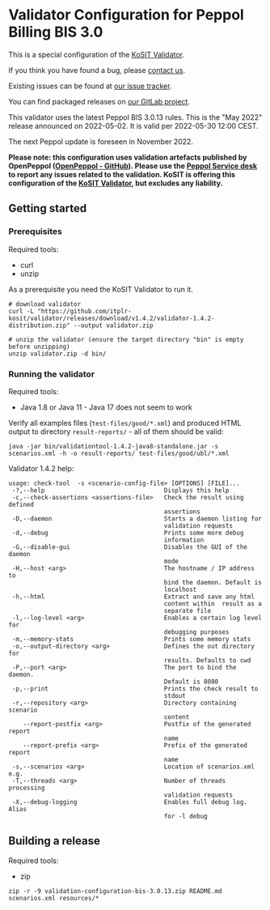 # Validator Configuration for Peppol Billing BIS 3.0

This is a special configuration of the [KoSIT Validator](https://github.com/itplr-kosit/validator).

If you think you have found a bug, please [contact us](https://www.xoev.de/peppol-21513).

Existing issues can be found at [our issue tracker](https://projekte.kosit.org/peppol/validator-configuration-bis/-/issues).

You can find packaged releases on [our GitLab project](https://projekte.kosit.org/peppol/validator-configuration-bis/-/releases).


This validator uses the latest Peppol BIS 3.0.13 rules.
This is the "May 2022" release announced on 2022-05-02.
It is valid per 2022-05-30 12:00 CEST.

The next Peppol update is foreseen in November 2022.

**Please note: this configuration uses validation artefacts published by OpenPeppol ([OpenPeppol - GitHub](https://github.com/OpenPEPPOL)). Please use the [Peppol Service desk](https://openpeppol.atlassian.net/servicedesk/customer/portal/1) to report any issues related to the validation. KoSIT is offering this configuration of the [KoSIT Validator](https://github.com/itplr-kosit/validator), but excludes any liability.**

## Getting started

### Prerequisites

Required tools:
* curl
* unzip

As a prerequisite you need the KoSIT Validator to run it.

```shell
# download validator
curl -L "https://github.com/itplr-kosit/validator/releases/download/v1.4.2/validator-1.4.2-distribution.zip" --output validator.zip

# unzip the validator (ensure the target directory "bin" is empty before unzipping)
unzip validator.zip -d bin/
```

### Running the validator

Required tools:
* Java 1.8 or Java 11 - Java 17 does not seem to work

Verify all examples files (`test-files/good/*.xml`) and produced HTML output to directory `result-reports/` - all of them should be valid:

```shell
java -jar bin/validationtool-1.4.2-java8-standalone.jar -s scenarios.xml -h -o result-reports/ test-files/good/ubl/*.xml
```

Validator 1.4.2 help:

```
usage: check-tool  -s <scenario-config-file> [OPTIONS] [FILE]...
 -?,--help                                 Displays this help
 -c,--check-assertions <assertions-file>   Check the result using defined
                                           assertions
 -D,--daemon                               Starts a daemon listing for
                                           validation requests
 -d,--debug                                Prints some more debug
                                           information
 -G,--disable-gui                          Disables the GUI of the daemon
                                           mode
 -H,--host <arg>                           The hostname / IP address to
                                           bind the daemon. Default is
                                           localhost
 -h,--html                                 Extract and save any html
                                           content within  result as a
                                           separate file
 -l,--log-level <arg>                      Enables a certain log level for
                                           debugging purposes
 -m,--memory-stats                         Prints some memory stats
 -o,--output-directory <arg>               Defines the out directory for
                                           results. Defaults to cwd
 -P,--port <arg>                           The port to bind the daemon.
                                           Default is 8080
 -p,--print                                Prints the check result to
                                           stdout
 -r,--repository <arg>                     Directory containing scenario
                                           content
    --report-postfix <arg>                 Postfix of the generated report
                                           name
    --report-prefix <arg>                  Prefix of the generated report
                                           name
 -s,--scenarios <arg>                      Location of scenarios.xml e.g.
 -T,--threads <arg>                        Number of threads processing
                                           validation requests
 -X,--debug-logging                        Enables full debug log. Alias
                                           for -l debug
```

## Building a release

Required tools:
* zip

```shell
zip -r -9 validation-configuration-bis-3.0.13.zip README.md scenarios.xml resources/*
```

